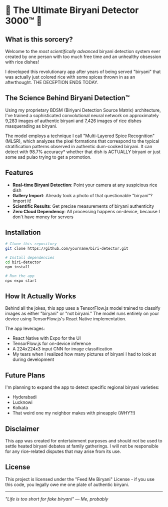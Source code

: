 # 🍚 The Ultimate Biryani Detector 3000™ 🍛

## What is this sorcery?

Welcome to the *most scientifically advanced* biryani detection system ever created by one person with too much free time and an unhealthy obsession with rice dishes! 

I developed this revolutionary app after years of being served "biryani" that was actually just colored rice with some spices thrown in as an afterthought. THE DECEPTION ENDS TODAY.

## The Science Behind Biryani Detection™

Using my proprietary BDSM (Biriyani Detection Source Matrix) architecture, I've trained a sophisticated convolutional neural network on approximately 9,283 images of authentic biryani and 7,426 images of rice dishes masquerading as biryani.

The model employs a technique I call "Multi-Layered Spice Recognition" (MLSR), which analyzes the pixel formations that correspond to the typical stratification patterns observed in authentic dum-cooked biryani. It can detect with 98.7% accuracy* whether that dish is ACTUALLY biryani or just some sad pulao trying to get a promotion.


## Features

- **Real-time Biryani Detection**: Point your camera at any suspicious rice dish
- **Gallery Import**: Already took a photo of that questionable "biryani"? Import it!
- **Scientific Results**: Get precise measurements of biryani authenticity
- **Zero Cloud Dependency**: All processing happens on-device, because I don't have money for servers

## Installation

```bash
# Clone this repository
git clone https://github.com/yourname/biri-detector.git

# Install dependencies
cd biri-detector
npm install

# Run the app
npx expo start
```

## How It Actually Works

Behind all the jokes, this app uses a TensorFlow.js model trained to classify images as either "biryani" or "not biryani." The model runs entirely on your device using TensorFlow.js's React Native implementation.

The app leverages:
- React Native with Expo for the UI
- TensorFlow.js for on-device inference
- A 224x224x3 input CNN for image classification
- My tears when I realized how many pictures of biryani I had to look at during development

## Future Plans

I'm planning to expand the app to detect specific regional biryani varieties:
- Hyderabadi
- Lucknowi
- Kolkata
- That weird one my neighbor makes with pineapple (WHY?!)

## Disclaimer

This app was created for entertainment purposes and should not be used to settle heated biryani debates at family gatherings. I will not be responsible for any rice-related disputes that may arise from its use.

## License

This project is licensed under the "Feed Me Biryani" License - if you use this code, you legally owe me one plate of authentic biryani.

---

*"Life is too short for fake biryani" — Me, probably*
